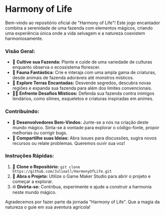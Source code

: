 # Harmony of Life

Bem-vindo ao repositório oficial de "Harmony of Life"! Este jogo encantador combina a serenidade de uma fazenda com elementos mágicos, criando uma experiência única onde a vida selvagem e a natureza coexistem harmoniosamente.

### Visão Geral:

- 🌱 **Cultive sua Fazenda:** Plante e cuide de uma variedade de culturas enquanto observa o ecossistema florescer.
- 🦄 **Fauna Fantástica:** Crie e interaja com uma ampla gama de criaturas, desde animais de fazenda adoráveis até monstros místicos.
- 🌲 **Explore Terras Encantadas:** Desvende segredos, descubra novas regiões e expanda sua fazenda para além dos limites convencionais.
- 🧙‍♂️ **Enfrente Desafios Místicos:** Defenda sua fazenda contra inimigos lendários, como slimes, esqueletos e criaturas inspiradas em animes.

### Contribuindo:

- 🚀 **Desenvolvedores Bem-Vindos:** Junte-se a nós na criação deste mundo mágico. Sinta-se à vontade para explorar o código-fonte, propor melhorias ou corrigir bugs.
- 📢 **Compartilhe suas Ideias:** Abra issues para discussões, sugira novos recursos ou relate problemas. Queremos ouvir sua voz!

### Instruções Rápidas:

1. 🧩 **Clone o Repositório:** `git clone https://github.com/Julioall/HarmonyOfLife.git`
2. 🚀 **Abra o Projeto:** Utilize o Game Maker Studio para abrir o projeto e começar a explorar.
3. 🌐 **Divirta-se:** Contribua, experimente e ajude a construir a harmonia neste mundo mágico.

Agradecemos por fazer parte da jornada "Harmony of Life". Que a magia da natureza o guie em sua aventura agrícola!
